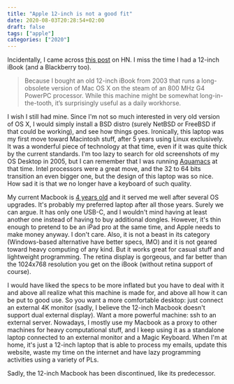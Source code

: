 ```yaml
---
title: "Apple 12-inch is not a good fit"
date: 2020-08-03T20:28:54+02:00
draft: false
tags: ["apple"]
categories: ["2020"]
---
```


Incidentally, I came across [this post](https://www.howtogeek.com/682300/why-i-still-use-an-old-powerpc-mac-in-2020/) on HN. I miss the time I had a 12-inch iBook (and a Blackberry too).

> Because I bought an old 12-inch iBook from 2003 that runs a long-obsolete version of Mac OS X on the steam of an 800 MHz G4 PowerPC processor. While this machine might be somewhat long-in-the-tooth, it’s surprisingly useful as a daily workhorse.

I wish I still had mine. Since I'm not so much interested in very old version of OS X, I would simply install a BSD distro (surely NetBSD or FreeBSD if that could be working), and see how things goes. Ironically, this laptop was my first move toward Macintosh stuff, after 5 years using Linux exclusively. It was a wonderful piece of technology at that time, even if it was quite thick by the current standards. I'm too lazy to search for old screenshots of my OS Desktop in 2005, but I can remember that I was running [Aquamacs](/post/jogging-memory/) at that time. Intel processors were a great move, and the 32 to 64 bits transition an even bigger one, but the design of this laptop was so nice. How sad it is that we no longer have a keyboard of such quality.

My current Macbook is [4 years old](/post/setup-2018/) and it served me well after several OS upgrades. It's probably my preferred laptop after all those years. Surely we can argue. It has only one USB-C, and I wouldn't mind having at least another one instead of having to buy additional dongles. However, it's thin enough to pretend to be an iPad pro at the same time, and Apple needs to make money anyway. I don't care. Also, it is not a beast in its category (Windows-based alternative have better specs, IMO) and it is not geared toward heavy computing of any kind. But it works great for casual stuff and lightweight programming. The retina display is gorgeous, and far better than the 1024x768 resolution you get on the iBook (without retina support of course).

I would have liked the specs to be more inflated but you have to deal with it and above all realize what this machine is made for, and above all how it can be put to good use. So you want a more comfortable desktop: just connect an external 4K monitor (sadly, I believe the 12-inch Macbook doesn't support dual external display). Want a more powerful machine: ssh to an external server. Nowadays, I mostly use my Macbook as a proxy to other machines for heavy computational stuff, and I keep using it as a standalone laptop connected to an external monitor and a Magic Keyboard. When I'm at home, it's just a 12-inch laptop that is able to process my emails, update this website, waste my time on the internet and have lazy programming activities using a variety of PLs.

Sadly, the 12-inch Macbook has been discontinued, like its predecessor.
